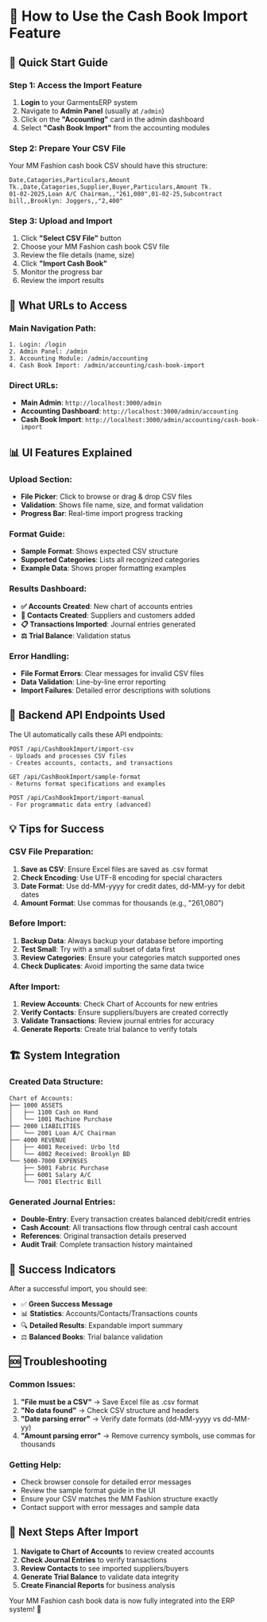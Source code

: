 # 📖 How to Use the Cash Book Import Feature

## 🚀 **Quick Start Guide**

### **Step 1: Access the Import Feature**
1. **Login** to your GarmentsERP system
2. Navigate to **Admin Panel** (usually at `/admin`)
3. Click on the **"Accounting"** card in the admin dashboard
4. Select **"Cash Book Import"** from the accounting modules

### **Step 2: Prepare Your CSV File**
Your MM Fashion cash book CSV should have this structure:
```csv
Date,Catagories,Particulars,Amount Tk.,Date,Catagories,Supplier,Buyer,Particulars,Amount Tk.
01-02-2025,Loan A/C Chairman,,"261,080",01-02-25,Subcontract bill,,Brooklyn: Joggers,,"2,400"
```

### **Step 3: Upload and Import**
1. Click **"Select CSV File"** button
2. Choose your MM Fashion cash book CSV file
3. Review the file details (name, size)
4. Click **"Import Cash Book"**
5. Monitor the progress bar
6. Review the import results

## 🎯 **What URLs to Access**

### **Main Navigation Path:**
```
1. Login: /login
2. Admin Panel: /admin
3. Accounting Module: /admin/accounting
4. Cash Book Import: /admin/accounting/cash-book-import
```

### **Direct URLs:**
- **Main Admin**: `http://localhost:3000/admin`
- **Accounting Dashboard**: `http://localhost:3000/admin/accounting`  
- **Cash Book Import**: `http://localhost:3000/admin/accounting/cash-book-import`

## 📊 **UI Features Explained**

### **Upload Section:**
- **File Picker**: Click to browse or drag & drop CSV files
- **Validation**: Shows file name, size, and format validation
- **Progress Bar**: Real-time import progress tracking

### **Format Guide:**
- **Sample Format**: Shows expected CSV structure
- **Supported Categories**: Lists all recognized categories
- **Example Data**: Shows proper formatting examples

### **Results Dashboard:**
- **✅ Accounts Created**: New chart of accounts entries
- **👥 Contacts Created**: Suppliers and customers added  
- **📋 Transactions Imported**: Journal entries generated
- **⚖️ Trial Balance**: Validation status

### **Error Handling:**
- **File Format Errors**: Clear messages for invalid CSV files
- **Data Validation**: Line-by-line error reporting
- **Import Failures**: Detailed error descriptions with solutions

## 🔧 **Backend API Endpoints Used**

The UI automatically calls these API endpoints:

```
POST /api/CashBookImport/import-csv
- Uploads and processes CSV files
- Creates accounts, contacts, and transactions

GET /api/CashBookImport/sample-format  
- Returns format specifications and examples

POST /api/CashBookImport/import-manual
- For programmatic data entry (advanced)
```

## 💡 **Tips for Success**

### **CSV File Preparation:**
1. **Save as CSV**: Ensure Excel files are saved as .csv format
2. **Check Encoding**: Use UTF-8 encoding for special characters
3. **Date Format**: Use dd-MM-yyyy for credit dates, dd-MM-yy for debit dates
4. **Amount Format**: Use commas for thousands (e.g., "261,080")

### **Before Import:**
1. **Backup Data**: Always backup your database before importing
2. **Test Small**: Try with a small subset of data first
3. **Review Categories**: Ensure your categories match supported ones
4. **Check Duplicates**: Avoid importing the same data twice

### **After Import:**
1. **Review Accounts**: Check Chart of Accounts for new entries
2. **Verify Contacts**: Ensure suppliers/buyers are created correctly
3. **Validate Transactions**: Review journal entries for accuracy
4. **Generate Reports**: Create trial balance to verify totals

## 🏗️ **System Integration**

### **Created Data Structure:**
```
Chart of Accounts:
├── 1000 ASSETS
│   ├── 1100 Cash on Hand
│   └── 1001 Machine Purchase
├── 2000 LIABILITIES  
│   └── 2001 Loan A/C Chairman
├── 4000 REVENUE
│   ├── 4001 Received: Urbo ltd
│   └── 4002 Received: Brooklyn BD
└── 5000-7000 EXPENSES
    ├── 5001 Fabric Purchase
    ├── 6001 Salary A/C
    └── 7001 Electric Bill
```

### **Generated Journal Entries:**
- **Double-Entry**: Every transaction creates balanced debit/credit entries
- **Cash Account**: All transactions flow through central cash account
- **References**: Original transaction details preserved
- **Audit Trail**: Complete transaction history maintained

## 🎉 **Success Indicators**

After a successful import, you should see:
- ✅ **Green Success Message**
- 📊 **Statistics**: Accounts/Contacts/Transactions counts
- 🔍 **Detailed Results**: Expandable import summary
- ⚖️ **Balanced Books**: Trial balance validation

## 🆘 **Troubleshooting**

### **Common Issues:**
1. **"File must be a CSV"** → Save Excel file as .csv format
2. **"No data found"** → Check CSV structure and headers  
3. **"Date parsing error"** → Verify date formats (dd-MM-yyyy vs dd-MM-yy)
4. **"Amount parsing error"** → Remove currency symbols, use commas for thousands

### **Getting Help:**
- Check browser console for detailed error messages
- Review the sample format guide in the UI
- Ensure your CSV matches the MM Fashion structure exactly
- Contact support with error messages and sample data

## 🚀 **Next Steps After Import**

1. **Navigate to Chart of Accounts** to review created accounts
2. **Check Journal Entries** to verify transactions  
3. **Review Contacts** to see imported suppliers/buyers
4. **Generate Trial Balance** to validate data integrity
5. **Create Financial Reports** for business analysis

Your MM Fashion cash book data is now fully integrated into the ERP system! 🎉
